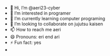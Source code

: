 - 👋 Hi, I’m @aeri23-cyber
- 👀 I’m interested in programer
- 🌱 I’m currently learning computer programing
- 💞️ I’m looking to collaborate on jujutsu kaisen
- 📫 How to reach me aeri
- 😄 Pronouns: eri end ari
- ⚡ Fun fact: yes
- 

<!---
aeri23-cyber/aeri23-cyber is a ✨ special ✨ repository because its `README.md` (this file) appears on your GitHub profile.
You can click the Preview link to take a look at your changes.
--->
